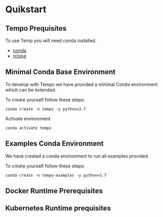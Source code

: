 # Quikstart

## Tempo Prequisites

To use Temp you will need conda installed.

 * [conda](https://docs.conda.io/projects/conda/en/latest/user-guide/install/index.html)
 * [rclone](https://rclone.org/install/)

## Minimal Conda Base Environment

To develop with Tempo we have provided a minimal Conda environment which can be extended.

To create yourself follow these steps:

```
conda create -n tempo -y python=3.7
```

Activate environment

```
conda activate tempo
```



## Examples Conda Environment

We have created a conda environment to run all examples provided.

To create yourself follow these steps:

```
conda create -n tempo-examples -y python=3.7
```

## Docker Runtime Prerequisites


## Kubernetes Runtime prequisites

